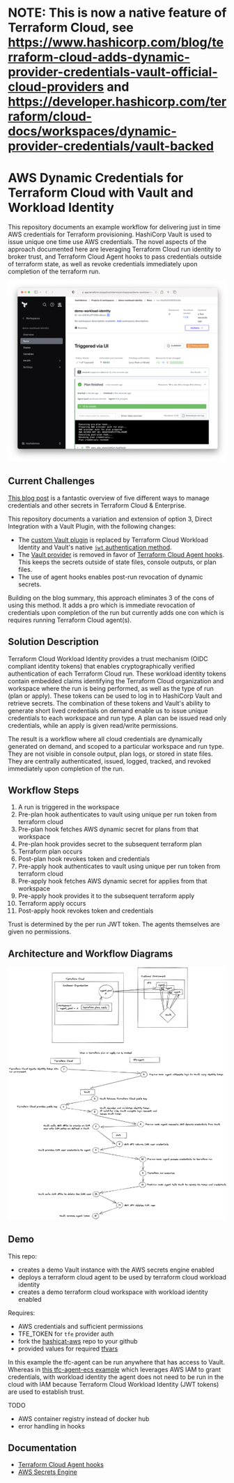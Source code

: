 # NOTE: This is now a native feature of Terraform Cloud, see https://www.hashicorp.com/blog/terraform-cloud-adds-dynamic-provider-credentials-vault-official-cloud-providers and https://developer.hashicorp.com/terraform/cloud-docs/workspaces/dynamic-provider-credentials/vault-backed

# AWS Dynamic Credentials for Terraform Cloud with Vault and Workload Identity

This repository documents an example workflow for delivering just in time AWS credentials for Terraform provisioning. HashiCorp Vault is used to issue unique one time use AWS credentials. The novel aspects of the approach documented here are leveraging Terraform Cloud run identity to broker trust, and Terraform Cloud Agent hooks to pass credentials outside of terraform state, as well as revoke credentials immediately upon completion of the terraform run.

![](./demo-workspace.png)

## Current Challenges 

[This blog post](https://www.hashicorp.com/blog/managing-credentials-in-terraform-cloud-and-enterprise) is a fantastic overview of five different ways to manage credentials and other secrets in Terraform Cloud & Enterprise. 

This repository documents a variation and extension of option 3, Direct Integration with a Vault Plugin, with the following changes:

* The [custom Vault plugin](https://github.com/gitrgoliveira/vault-plugin-auth-tfe) is replaced by Terraform Cloud Workload Identity and Vault's native [`jwt` authentication method](https://developer.hashicorp.com/vault/docs/auth/jwt).
* The [Vault provider](https://registry.terraform.io/providers/hashicorp/vault/latest/docs) is removed in favor of [Terraform Cloud Agent hooks](https://developer.hashicorp.com/terraform/cloud-docs/agents/hooks). This keeps the secrets outside of state files, console outputs, or plan files. 
* The use of agent hooks enables post-run revocation of dynamic secrets.

Building on the blog summary, this approach eliminates 3 of the cons of using this method. It adds a pro which is immediate revocation of credentials upon completion of the run but currently adds one con which is requires running Terraform Cloud agent(s).

## Solution Description

Terraform Cloud Workload Identity provides a trust mechanism (OIDC compliant identity tokens) that enables cryptographically verified authentication of each Terraform Cloud run. These workload identity tokens contain embedded claims identifying the Terraform Cloud organization and workspace where the run is being performed, as well as the type of run (plan or apply). These tokens can be used to log in to HashiCorp Vault and retrieve secrets. The combination of these tokens and Vault's ability to generate short lived credentials on demand enable us to issue unique credentials to each workspace and run type. A plan can be issued read only credentials, while an apply is given read/write permissions. 

The result is a workflow where all cloud credentials are dynamically generated on demand, and scoped to a particular workspace and run type. They are not visible in console output, plan logs, or stored in state files. They are centrally authenticated, issued, logged, tracked, and revoked immediately upon completion of the run. 

## Workflow Steps

1. A run is triggered in the workspace
2. Pre-plan hook authenticates to vault using unique per run token from terraform cloud
3. Pre-plan hook fetches AWS dynamic secret for plans from that workspace
4. Pre-plan hook provides secret to the subsequent terraform plan
5. Terraform plan occurs
6. Post-plan hook revokes token and credentials
7. Pre-apply hook authenticates to vault using unique per run token from terraform cloud
8. Pre-apply hook fetches AWS dynamic secret for applies from that workspace
9. Pre-apply hook provides it to the subsequent terraform apply
10. Terraform apply occurs
11. Post-apply hook revokes token and credentials 

Trust is determined by the per run JWT token. The agents themselves are given no permissions. 

## Architecture and Workflow Diagrams

![](./workload-identity-vault-first-draft.png)

## Demo

This repo:
* creates a demo Vault instance with the AWS secrets engine enabled
* deploys a terraform cloud agent to be used by terraform cloud workload identity
* creates a demo terraform cloud workspace with workload identity enabled

Requires:
* AWS credentials and sufficient permissions
* TFE_TOKEN for `tfe` provider auth
* fork the [hashicat-aws](https://github.com/hashicorp/hashicat-aws) repo to your github
* provided values for required [tfvars](./variables.tf)

In this example the tfc-agent can be run anywhere that has access to Vault. Whereas in [this tfc-agent-ecs example](https://github.com/assareh/tfc-agent/tree/master/tfc-agent-ecs) which leverages AWS IAM to grant credentials, with workload identity the agent does not need to be run in the cloud with IAM because Terraform Cloud Workload Identity (JWT tokens) are used to establish trust. 

TODO
* AWS container registry instead of docker hub
* error handling in hooks

## Documentation

* [Terraform Cloud Agent hooks](https://developer.hashicorp.com/terraform/cloud-docs/agents/hooks)
* [AWS Secrets Engine](https://developer.hashicorp.com/vault/docs/secrets/aws)
